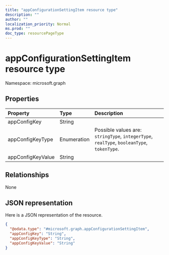 ```yaml
---
title: "appConfigurationSettingItem resource type"
description: ""
author: ""
localization_priority: Normal
ms.prod: ""
doc_type: resourcePageType
---
```


# appConfigurationSettingItem resource type


Namespace: microsoft.graph



## Properties
|Property|Type|Description|
|:---|:---|:---|
|appConfigKey|String||
|appConfigKeyType|Enumeration| Possible values are: `stringType`, `integerType`, `realType`, `booleanType`, `tokenType`.|
|appConfigKeyValue|String||

## Relationships
None

## JSON representation
Here is a JSON representation of the resource.
<!-- {
  "blockType": "resource",
  "@odata.type": "microsoft.graph.appConfigurationSettingItem"
}
-->
``` json
{
  "@odata.type": "#microsoft.graph.appConfigurationSettingItem",
  "appConfigKey": "String",
  "appConfigKeyType": "String",
  "appConfigKeyValue": "String"
}
```

